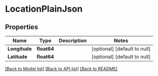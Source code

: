 # LocationPlainJson

## Properties
Name | Type | Description | Notes
------------ | ------------- | ------------- | -------------
**Longitude** | **float64** |  | [optional] [default to null]
**Latitude** | **float64** |  | [optional] [default to null]

[[Back to Model list]](../README.md#documentation-for-models) [[Back to API list]](../README.md#documentation-for-api-endpoints) [[Back to README]](../README.md)


